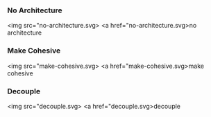 ### No Architecture

<img src="no-architecture.svg>
<a href="no-architecture.svg>no architecture</a>

### Make Cohesive

<img src="make-cohesive.svg>
<a href="make-cohesive.svg>make cohesive</a>

### Decouple

<img src="decouple.svg>
<a href="decouple.svg>decouple</a>
